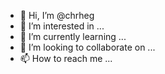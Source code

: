 - 👋 Hi, I’m @chrheg
- 👀 I’m interested in ...
- 🌱 I’m currently learning ...
- 💞️ I’m looking to collaborate on ...
- 📫 How to reach me ...

<!---
![Chrheg's GitHub stats](https://github-readme-stats.vercel.app/api?username=chrheg&show_icons=true&theme=dark&count_private=true)
--->
<!---
chrheg/chrheg is a ✨ special ✨ repository because its `README.md` (this file) appears on your GitHub profile.
You can click the Preview link to take a look at your changes.
--->
